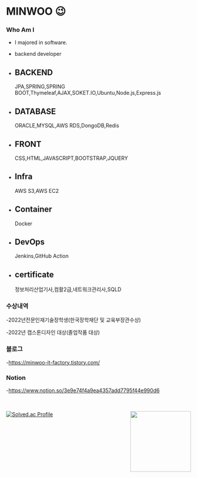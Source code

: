 # MINWOO 😉

  
### Who Am I

-  I majored in software.
-  backend developer

- <h2>BACKEND</h2>  JPA,SPRING,SPRING BOOT,Thymeleaf,AJAX,SOKET.IO,Ubuntu,Node.js,Express.js
- <h2>DATABASE</h2> ORACLE,MYSQL,AWS RDS,DongoDB,Redis
- <h2>FRONT</h2> CSS,HTML,JAVASCRIPT,BOOTSTRAP,JQUERY
- <h2>Infra</h2> AWS S3,AWS EC2
- <h2>Container</h2> Docker
- <h2>DevOps</h2> Jenkins,GitHub Action
- <h2>certificate</h2> 정보처리산업기사,컴활2급,네트워크관리사,SQLD

### 수상내역

-2022년전문인재기술장학생(한국장학재단 및 교육부장관수상)

-2022년 캡스톤디자인 대상(졸업작품 대상)


### 블로그

-https://minwoo-it-factory.tistory.com/

### Notion
-https://www.notion.so/3e9e74f4a9ea4357add7795f44e990d6


<br><br>
[![Solved.ac Profile](http://mazassumnida.wtf/api/v2/generate_badge?boj=kbsserver)](https://solved.ac/kbsserver/)
<img align='right' src="https://github-readme-stats.vercel.app/api?username=minwoo1999" height="165">




</div>





